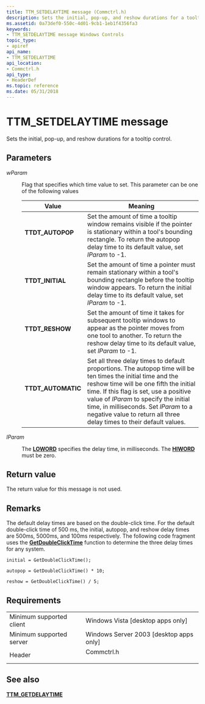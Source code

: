 ```yaml
---
title: TTM_SETDELAYTIME message (Commctrl.h)
description: Sets the initial, pop-up, and reshow durations for a tooltip control.
ms.assetid: 0a73def0-550c-4d01-9cb1-1eb1f4356fa3
keywords:
- TTM_SETDELAYTIME message Windows Controls
topic_type:
- apiref
api_name:
- TTM_SETDELAYTIME
api_location:
- Commctrl.h
api_type:
- HeaderDef
ms.topic: reference
ms.date: 05/31/2018
---
```


# TTM\_SETDELAYTIME message

Sets the initial, pop-up, and reshow durations for a tooltip control.

## Parameters

<dl> <dt>

*wParam* 
</dt> <dd>

Flag that specifies which time value to set. This parameter can be one of the following values



| Value                                                                                                                                                            | Meaning                                                                                                                                                                                                                                                                                                                                                                |
|------------------------------------------------------------------------------------------------------------------------------------------------------------------|------------------------------------------------------------------------------------------------------------------------------------------------------------------------------------------------------------------------------------------------------------------------------------------------------------------------------------------------------------------------|
| <span id="TTDT_AUTOPOP"></span><span id="ttdt_autopop"></span><dl> <dt>**TTDT\_AUTOPOP**</dt> </dl>       | Set the amount of time a tooltip window remains visible if the pointer is stationary within a tool's bounding rectangle. To return the autopop delay time to its default value, set *lParam* to -1.<br/>                                                                                                                                                         |
| <span id="TTDT_INITIAL"></span><span id="ttdt_initial"></span><dl> <dt>**TTDT\_INITIAL**</dt> </dl>       | Set the amount of time a pointer must remain stationary within a tool's bounding rectangle before the tooltip window appears. To return the initial delay time to its default value, set *lParam* to -1.<br/>                                                                                                                                                    |
| <span id="TTDT_RESHOW"></span><span id="ttdt_reshow"></span><dl> <dt>**TTDT\_RESHOW**</dt> </dl>          | Set the amount of time it takes for subsequent tooltip windows to appear as the pointer moves from one tool to another. To return the reshow delay time to its default value, set *lParam* to -1.<br/>                                                                                                                                                           |
| <span id="TTDT_AUTOMATIC"></span><span id="ttdt_automatic"></span><dl> <dt>**TTDT\_AUTOMATIC**</dt> </dl> | Set all three delay times to default proportions. The autopop time will be ten times the initial time and the reshow time will be one fifth the initial time. If this flag is set, use a positive value of *lParam* to specify the initial time, in milliseconds. Set *lParam* to a negative value to return all three delay times to their default values.<br/> |



 

</dd> <dt>

*lParam* 
</dt> <dd>

The [**LOWORD**](https://docs.microsoft.com/previous-versions/windows/desktop/legacy/ms632659(v=vs.85)) specifies the delay time, in milliseconds. The [**HIWORD**](https://docs.microsoft.com/previous-versions/windows/desktop/legacy/ms632657(v=vs.85)) must be zero.

</dd> </dl>

## Return value

The return value for this message is not used.

## Remarks

The default delay times are based on the double-click time. For the default double-click time of 500 ms, the initial, autopop, and reshow delay times are 500ms, 5000ms, and 100ms respectively. The following code fragment uses the [**GetDoubleClickTime**](https://docs.microsoft.com/windows/desktop/api/winuser/nf-winuser-getdoubleclicktime) function to determine the three delay times for any system.


```
initial = GetDoubleClickTime();

autopop = GetDoubleClickTime() * 10;

reshow = GetDoubleClickTime() / 5;
```



## Requirements



|                                     |                                                                                       |
|-------------------------------------|---------------------------------------------------------------------------------------|
| Minimum supported client<br/> | Windows Vista \[desktop apps only\]<br/>                                        |
| Minimum supported server<br/> | Windows Server 2003 \[desktop apps only\]<br/>                                  |
| Header<br/>                   | <dl> <dt>Commctrl.h</dt> </dl> |



## See also

<dl> <dt>

[**TTM\_GETDELAYTIME**](ttm-getdelaytime.md)
</dt> </dl>

 

 





